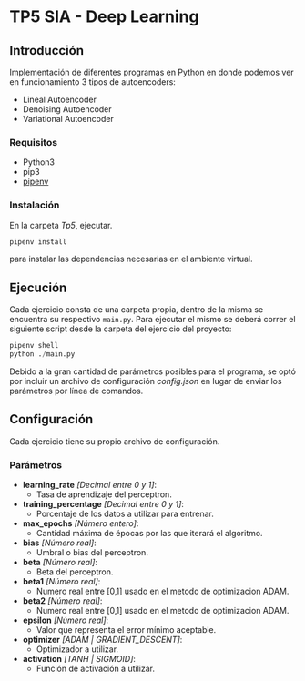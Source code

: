 # TP5 SIA - Deep Learning

## Introducción

Implementación de diferentes programas en Python en donde podemos ver en funcionamiento 3 tipos de autoencoders: 
- Lineal Autoencoder
- Denoising Autoencoder
- Variational Autoencoder


### Requisitos

- Python3
- pip3
- [pipenv](https://pypi.org/project/pipenv/)

### Instalación

En la carpeta _Tp5_, ejecutar.

```sh
pipenv install
```

para instalar las dependencias necesarias en el ambiente virtual.

## Ejecución

Cada ejercicio consta de una carpeta propia, dentro de la misma se encuentra su respectivo `main.py`.
Para ejecutar el mismo se deberá correr el siguiente script desde la carpeta del ejercicio  del proyecto: 
```python
pipenv shell
python ./main.py 
```

Debido a la gran cantidad de parámetros posibles para el programa, se optó por incluir un archivo de configuración _config.json_ en lugar de enviar los parámetros por línea de comandos.

## Configuración

Cada ejercicio tiene su propio archivo de configuración.

### Parámetros
- **learning_rate** _[Decimal entre 0 y 1]_: 
    - Tasa de aprendizaje del perceptron.
- **training_percentage** _[Decimal entre 0 y 1]_: 
    - Porcentaje de los datos a utilizar para entrenar.
- **max_epochs** _[Número entero]_: 
    - Cantidad máxima de épocas por las que iterará el algoritmo.
- **bias** _[Número real]_: 
    - Umbral o bias del perceptron.
- **beta** _[Número real]_:
    - Beta del perceptron.
- **beta1** _[Número real]_:
    - Numero real entre [0,1] usado en el metodo de optimizacion ADAM.
- **beta2** _[Número real]_:
    - Numero real entre [0,1] usado en el metodo de optimizacion ADAM.
- **epsilon** _[Número real]_:
    - Valor que representa el error mínimo aceptable.
- **optimizer** _[ADAM | GRADIENT\_DESCENT]_:
    - Optimizador a utilizar.
- **activation** _[TANH | SIGMOID]_:
    - Función de activación a utilizar.